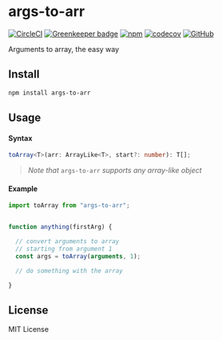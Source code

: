 # args-to-arr

[![CircleCI](https://circleci.com/gh/manferlo81/args-to-arr.svg?style=svg)](https://circleci.com/gh/manferlo81/args-to-arr) [![Greenkeeper badge](https://badges.greenkeeper.io/manferlo81/args-to-arr.svg)](https://greenkeeper.io/) [![npm](https://img.shields.io/npm/v/args-to-arr.svg)](https://www.npmjs.com/package/args-to-arr) [![codecov](https://codecov.io/gh/manferlo81/args-to-arr/branch/master/graph/badge.svg)](https://codecov.io/gh/manferlo81/args-to-arr) [![GitHub](https://img.shields.io/github/license/manferlo81/args-to-arr.svg)](https://github.com/manferlo81/args-to-arr/blob/master/LICENSE)

Arguments to array, the easy way

## Install

```sh
npm install args-to-arr
```

## Usage

#### Syntax

```typescript
toArray<T>(arr: ArrayLike<T>, start?: number): T[];
```

> *Note that* `args-to-arr` *supports any array-like object*

#### Example

```javascript
import toArray from "args-to-arr";


function anything(firstArg) {

  // convert arguments to array
  // starting from argument 1
  const args = toArray(arguments, 1);

  // do something with the array

}
```

## License

MIT License
